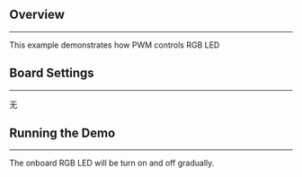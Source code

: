 ## Overview
***
This example demonstrates how PWM controls RGB LED

## Board Settings
***
无

## Running the Demo
***
The onboard RGB LED will be turn on and off gradually.